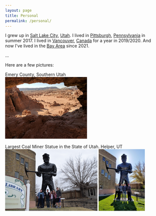 ```yaml
---
layout: page
title: Personal
permalink: /personal/
---
```


I grew up in [Salt Lake City](https://www.google.com/search?q=salt+lake+city), [Utah](https://www.google.com/search?q=utah).
I lived in [Pittsburgh](https://www.google.com/search?q=pittsburgh), [Pennsylvania](https://www.google.com/search?q=pennsylvania) in summer 2017.
I lived in [Vancouver](https://www.google.com/search?q=vancouver), [Canada](https://www.google.com/search?q=canada) for a year in 2019/2020.
And now I've lived in the [Bay Area](https://www.google.com/search?&q=san+francisco+bay+area) since 2021.

...


Here are a few pictures:

Emery County, Southern Utah <br>
<img src="/assets/goblin_window.jpg" alt="goblin" height="200"> <br>

Largest Coal Miner Statue in the State of Utah. Helper, UT <br>
<img src="/assets/coalminer.jpg" alt="coalminer 2016" height="200">
<img src="/assets/coalminer2.jpg" alt="coalminer 2017" height="200"> <br>

